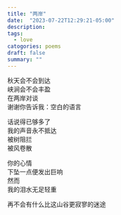 ```yaml
---
title: "两岸"
date:  "2023-07-22T12:29:21-05:00" 
description: 
tags:
  - love
catogories: poems
draft: false
summary: ""
---
```


秋天会不会到达\
峡涧会不会丰盈\
在两岸对谈\
谢谢你告诉我：空白的语言

话说得已够多了\
我的声音永不抵达\
被树阻拦\
被风卷散

你的心情\
下坠一点便发出巨响\
然而\
我的泪水无足轻重

再不会有什么比这山谷更寂寥的迷途
